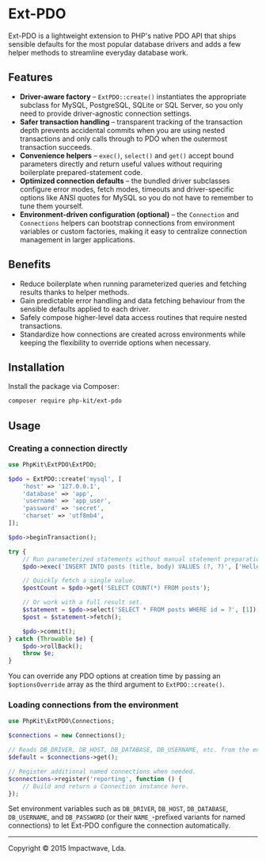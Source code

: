 # Ext-PDO

Ext-PDO is a lightweight extension to PHP's native PDO API that ships sensible defaults for the most popular database drivers and adds a few helper methods to streamline everyday database work.

## Features

- **Driver-aware factory** – `ExtPDO::create()` instantiates the appropriate subclass for MySQL, PostgreSQL, SQLite or SQL Server, so you only need to provide driver-agnostic connection settings.
- **Safer transaction handling** – transparent tracking of the transaction depth prevents accidental commits when you are using nested transactions and only calls through to PDO when the outermost transaction succeeds.
- **Convenience helpers** – `exec()`, `select()` and `get()` accept bound parameters directly and return useful values without requiring boilerplate prepared-statement code.
- **Optimized connection defaults** – the bundled driver subclasses configure error modes, fetch modes, timeouts and driver-specific options like ANSI quotes for MySQL so you do not have to remember to tune them yourself.
- **Environment-driven configuration (optional)** – the `Connection` and `Connections` helpers can bootstrap connections from environment variables or custom factories, making it easy to centralize connection management in larger applications.

## Benefits

- Reduce boilerplate when running parameterized queries and fetching results thanks to helper methods.
- Gain predictable error handling and data fetching behaviour from the sensible defaults applied to each driver.
- Safely compose higher-level data access routines that require nested transactions.
- Standardize how connections are created across environments while keeping the flexibility to override options when necessary.

## Installation

Install the package via Composer:

```bash
composer require php-kit/ext-pdo
```

## Usage

### Creating a connection directly

```php
use PhpKit\ExtPDO\ExtPDO;

$pdo = ExtPDO::create('mysql', [
    'host' => '127.0.0.1',
    'database' => 'app',
    'username' => 'app_user',
    'password' => 'secret',
    'charset' => 'utf8mb4',
]);

$pdo->beginTransaction();

try {
    // Run parameterized statements without manual statement preparation.
    $pdo->exec('INSERT INTO posts (title, body) VALUES (?, ?)', ['Hello', 'First post']);

    // Quickly fetch a single value.
    $postCount = $pdo->get('SELECT COUNT(*) FROM posts');

    // Or work with a full result set.
    $statement = $pdo->select('SELECT * FROM posts WHERE id = ?', [1]);
    $post = $statement->fetch();

    $pdo->commit();
} catch (Throwable $e) {
    $pdo->rollBack();
    throw $e;
}
```

You can override any PDO options at creation time by passing an `$optionsOverride` array as the third argument to `ExtPDO::create()`.

### Loading connections from the environment

```php
use PhpKit\ExtPDO\Connections;

$connections = new Connections();

// Reads DB_DRIVER, DB_HOST, DB_DATABASE, DB_USERNAME, etc. from the environment.
$default = $connections->get();

// Register additional named connections when needed.
$connections->register('reporting', function () {
    // Build and return a Connection instance here.
});
```

Set environment variables such as `DB_DRIVER`, `DB_HOST`, `DB_DATABASE`, `DB_USERNAME`, and `DB_PASSWORD` (or their `NAME_`-prefixed variants for named connections) to let Ext-PDO configure the connection automatically.

---

Copyright &copy; 2015 Impactwave, Lda.
